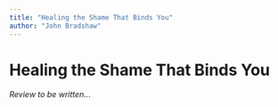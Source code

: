 ```yaml
---
title: "Healing the Shame That Binds You"
author: "John Bradshaw"
---
```


# Healing the Shame That Binds You

*Review to be written...*
